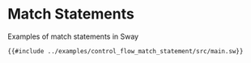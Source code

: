 # Match Statements

Examples of match statements in Sway

```sway
{{#include ../examples/control_flow_match_statement/src/main.sw}}
```
